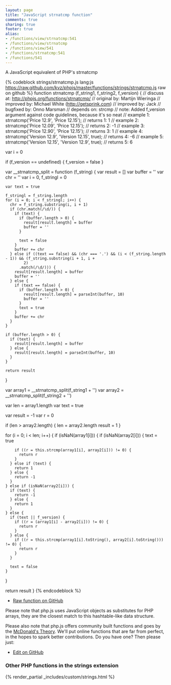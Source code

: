 ```yaml
---
layout: page
title: "JavaScript strnatcmp function"
comments: true
sharing: true
footer: true
alias:
- /functions/view/strnatcmp:541
- /functions/view/strnatcmp
- /functions/view/541
- /functions/strnatcmp:541
- /functions/541
---
```

<!-- Generated by Rakefile:build -->
A JavaScript equivalent of PHP's strnatcmp

{% codeblock strings/strnatcmp.js lang:js https://raw.github.com/kvz/phpjs/master/functions/strings/strnatcmp.js raw on github %}
function strnatcmp (f_string1, f_string2, f_version) {
  //  discuss at: http://phpjs.org/functions/strnatcmp/
  // original by: Martijn Wieringa
  // improved by: Michael White (http://getsprink.com)
  // improved by: Jack
  // bugfixed by: Onno Marsman
  //  depends on: strcmp
  //        note: Added f_version argument against code guidelines, because it's so neat
  //   example 1: strnatcmp('Price 12.9', 'Price 12.15');
  //   returns 1: 1
  //   example 2: strnatcmp('Price 12.09', 'Price 12.15');
  //   returns 2: -1
  //   example 3: strnatcmp('Price 12.90', 'Price 12.15');
  //   returns 3: 1
  //   example 4: strnatcmp('Version 12.9', 'Version 12.15', true);
  //   returns 4: -6
  //   example 5: strnatcmp('Version 12.15', 'Version 12.9', true);
  //   returns 5: 6

  var i = 0

  if (f_version == undefined) {
    f_version = false
  }

  var __strnatcmp_split = function (f_string) {
    var result = []
    var buffer = ''
    var chr = ''
    var i = 0,
      f_stringl = 0

    var text = true

    f_stringl = f_string.length
    for (i = 0; i < f_stringl; i++) {
      chr = f_string.substring(i, i + 1)
      if (chr.match(/\d/)) {
        if (text) {
          if (buffer.length > 0) {
            result[result.length] = buffer
            buffer = ''
          }

          text = false
        }
        buffer += chr
      } else if ((text == false) && (chr === '.') && (i < (f_string.length - 1)) && (f_string.substring(i + 1, i +
            2)
          .match(/\d/))) {
        result[result.length] = buffer
        buffer = ''
      } else {
        if (text == false) {
          if (buffer.length > 0) {
            result[result.length] = parseInt(buffer, 10)
            buffer = ''
          }
          text = true
        }
        buffer += chr
      }
    }

    if (buffer.length > 0) {
      if (text) {
        result[result.length] = buffer
      } else {
        result[result.length] = parseInt(buffer, 10)
      }
    }

    return result
  }

  var array1 = __strnatcmp_split(f_string1 + '')
  var array2 = __strnatcmp_split(f_string2 + '')

  var len = array1.length
  var text = true

  var result = -1
  var r = 0

  if (len > array2.length) {
    len = array2.length
    result = 1
  }

  for (i = 0; i < len; i++) {
    if (isNaN(array1[i])) {
      if (isNaN(array2[i])) {
        text = true

        if ((r = this.strcmp(array1[i], array2[i])) != 0) {
          return r
        }
      } else if (text) {
        return 1
      } else {
        return -1
      }
    } else if (isNaN(array2[i])) {
      if (text) {
        return -1
      } else {
        return 1
      }
    } else {
      if (text || f_version) {
        if ((r = (array1[i] - array2[i])) != 0) {
          return r
        }
      } else {
        if ((r = this.strcmp(array1[i].toString(), array2[i].toString())) != 0) {
          return r
        }
      }

      text = false
    }
  }

  return result
}
{% endcodeblock %}

 - [Raw function on GitHub](https://github.com/kvz/phpjs/blob/master/functions/strings/strnatcmp.js)

Please note that php.js uses JavaScript objects as substitutes for PHP arrays, they are 
the closest match to this hashtable-like data structure. 

Please also note that php.js offers community built functions and goes by the 
[McDonald's Theory](https://medium.com/what-i-learned-building/9216e1c9da7d). We'll put online 
functions that are far from perfect, in the hopes to spark better contributions. 
Do you have one? Then please just: 

 - [Edit on GitHub](https://github.com/kvz/phpjs/edit/master/functions/strings/strnatcmp.js)


### Other PHP functions in the strings extension
{% render_partial _includes/custom/strings.html %}
